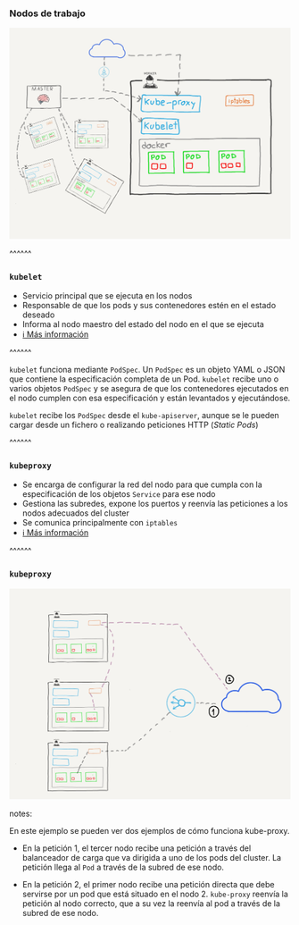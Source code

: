 ### Nodos de trabajo

<img src="../../images/worker_node_architecture.png" alt="Worker node architecture" class="r-stretch">  

^^^^^^

### `kubelet`

* Servicio principal que se ejecuta en los nodos
* Responsable de que los pods y sus contenedores estén en el estado deseado
* Informa al nodo maestro del estado del nodo en el que se ejecuta
* [ℹ️ Más información](https://kubernetes.io/docs/reference/command-line-tools-reference/kubelet/)

^^^^^^

`kubelet` funciona mediante `PodSpec`. Un `PodSpec` es un objeto YAML o JSON
que contiene la especificación completa de un Pod. `kubelet` recibe uno o varios
objetos `PodSpec` y se asegura de que los contenedores ejecutados en el nodo cumplen
con esa especificación y están levantados y ejecutándose.

`kubelet` recibe los `PodSpec` desde el `kube-apiserver`, aunque se le pueden cargar
desde un fichero o realizando peticiones HTTP (_Static Pods_)


^^^^^^

### `kubeproxy`

* Se encarga de configurar la red del nodo para que cumpla con la especificación de los objetos `Service` para ese nodo
* Gestiona las subredes, expone los puertos y reenvía las peticiones a los nodos adecuados del cluster
* Se comunica principalmente con `iptables`
* [ℹ️ Más información](https://kubernetes.io/docs/reference/command-line-tools-reference/kube-proxy/)

^^^^^^

### `kubeproxy`

<img src="../../images/kube_proxy_example.png" alt="kubeproxy" class="r-stretch">

notes:

En este ejemplo se pueden ver dos ejemplos de cómo funciona kube-proxy. 

* En la petición 1, el tercer nodo recibe una petición a través del balanceador de carga
que va dirigida a uno de los pods del cluster. La petición llega al `Pod` a través de la 
subred de ese nodo.

* En la petición 2, el primer nodo recibe una petición directa que debe servirse por un
pod que está situado en el nodo 2. `kube-proxy` reenvía la petición al nodo correcto, que
a su vez la reenvía al pod a través de la subred de ese nodo.
